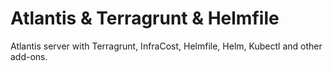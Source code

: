 # Atlantis & Terragrunt & Helmfile

Atlantis server with Terragrunt, InfraCost, Helmfile, Helm, Kubectl and other add-ons.
